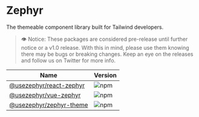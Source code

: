 # Zephyr

The themeable component library built for Tailwind developers.

> 👁 Notice: These packages are considered pre-release until further notice or a v1.0 release. With this in mind, please use them knowing there may be bugs or breaking changes. Keep an eye on the releases and follow us on Twitter for more info.

| Name                                                                                          | Version                                                                          |
| --------------------------------------------------------------------------------------------- | -------------------------------------------------------------------------------- |
| [@usezephyr/react-zephyr](https://github.com/natedunn/zephyr/tree/main/packages/react-zephyr) | ![npm](https://img.shields.io/npm/v/@usezephyr/react-zephyr?style=for-the-badge) |
| [@usezephyr/vue-zephyr](https://github.com/natedunn/zephyr/tree/main/packages/vue-zephyr)     | ![npm](https://img.shields.io/npm/v/@usezephyr/vue-zephyr?style=for-the-badge)   |
| [@usezephyr/zephyr-theme](https://github.com/natedunn/zephyr/tree/main/packages/zephyr-theme) | ![npm](https://img.shields.io/npm/v/@usezephyr/zephyr-theme?style=for-the-badge) |
